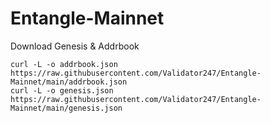 # Entangle-Mainnet

Download Genesis & Addrbook

    curl -L -o addrbook.json https://raw.githubusercontent.com/Validator247/Entangle-Mainnet/main/addrbook.json
    curl -L -o genesis.json https://raw.githubusercontent.com/Validator247/Entangle-Mainnet/main/genesis.json
    


    
